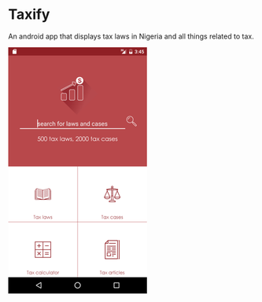 # Taxify

An android app that displays tax laws in Nigeria and all things related to tax.


<img src="https://github.com/andela-gkuti/Tax/blob/master/screenshot.png">
